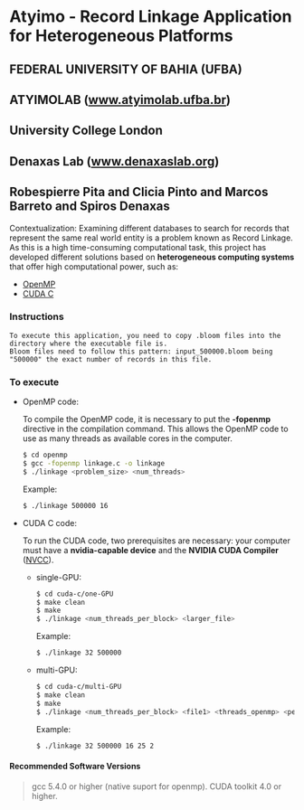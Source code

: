 # Atyimo - Record Linkage Application for Heterogeneous Platforms

## FEDERAL UNIVERSITY OF BAHIA (UFBA)
## ATYIMOLAB (www.atyimolab.ufba.br)
## University College London
## Denaxas Lab (www.denaxaslab.org)
## Robespierre Pita and Clicia Pinto and Marcos Barreto and Spiros Denaxas

Contextualization: Examining different databases to search for records that represent the same real world entity is a problem known as Record Linkage. As this is a high time-consuming computational task, this project has developed different solutions based on **heterogeneous computing systems** that offer high computational power, such as:

- [OpenMP]
- [CUDA C]

### Instructions
    To execute this application, you need to copy .bloom files into the directory where the executable file is.
    Bloom files need to follow this pattern: input_500000.bloom being "500000" the exact number of records in this file.

### To execute

* OpenMP code:

    To compile the OpenMP code, it is necessary to put the **-fopenmp** directive in the compilation command. This allows the OpenMP code to use as many threads as available cores in the computer.

    ```sh
    $ cd openmp
    $ gcc -fopenmp linkage.c -o linkage
    $ ./linkage <problem_size> <num_threads>
    ```
    Example:

    ```sh
    $ ./linkage 500000 16
    ```

* CUDA C code:

    To run the CUDA code, two prerequisites are necessary: your computer must have a **nvidia-capable device** and the **NVIDIA CUDA Compiler** ([NVCC](http://docs.nvidia.com/cuda/cuda-installation-guide-linux/#axzz4Rnk5ZlXr)).

    * single-GPU:

        ```sh
        $ cd cuda-c/one-GPU
        $ make clean
        $ make
        $ ./linkage <num_threads_per_block> <larger_file>
        ```
        Example:    
        ```sh
        $ ./linkage 32 500000
        ```

    * multi-GPU:

        ```sh
        $ cd cuda-c/multi-GPU
        $ make clean
        $ make
        $ ./linkage <num_threads_per_block> <file1> <threads_openmp> <percentage_each_gpu> <qtd_gpu>
        ```

        Example:    
        ```sh
        $ ./linkage 32 500000 16 25 2
        ```

#### Recommended Software Versions

> gcc 5.4.0 or higher (native suport for openmp).
> CUDA toolkit 4.0 or higher.

[OpenMP]: <http://www.openmp.org/>
[CUDA C]: <http://www.nvidia.com/object/cuda_home_new.html>
